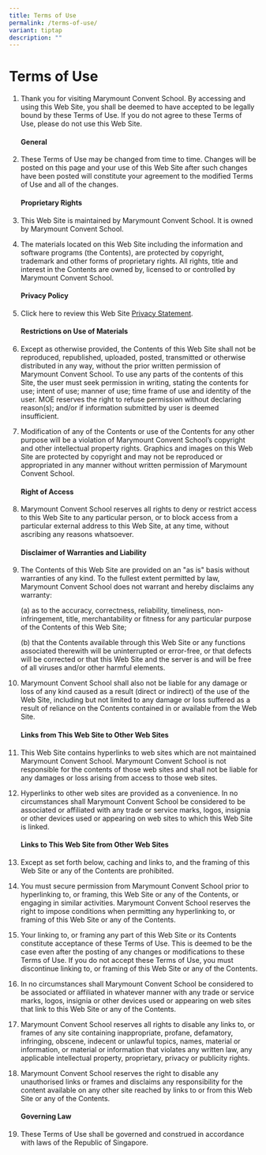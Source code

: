 ```yaml
---
title: Terms of Use
permalink: /terms-of-use/
variant: tiptap
description: ""
---
```

<h1>Terms of Use</h1>
<ol data-tight="true" class="tight">
<li>
<p>Thank you for visiting Marymount Convent School. By accessing and using
this Web Site, you shall be deemed to have accepted to be legally bound
by these Terms of Use. If you do not agree to these Terms of Use, please
do not use this Web Site.</p>
<p></p>
<h4>General</h4>
<p></p>
</li>
<li>
<p>These Terms of Use may be changed from time to time. Changes will be posted
on this page and your use of this Web Site after such changes have been
posted will constitute your agreement to the modified Terms of Use and
all of the changes.</p>
<p></p>
<h4>Proprietary Rights</h4>
<p></p>
</li>
<li>
<p>This Web Site is maintained by Marymount Convent School. It is owned by
Marymount Convent School.</p>
<p></p>
</li>
<li>
<p>The materials located on this Web Site including the information and software
programs (the Contents), are protected by copyright, trademark and other
forms of proprietary rights. All rights, title and interest in the Contents
are owned by, licensed to or controlled by Marymount Convent School.</p>
<p></p>
<h4>Privacy Policy</h4>
<p></p>
</li>
<li>
<p>Click here to review this Web Site <a href="https://marymountconvent.moe.edu.sg/school-info/privacy-statement/" rel="noopener noreferrer nofollow" target="_blank">Privacy Statement</a>.</p>
<p></p>
<h4>Restrictions on Use of Materials</h4>
<p></p>
</li>
<li>
<p>Except as otherwise provided, the Contents of this Web Site shall not
be reproduced, republished, uploaded, posted, transmitted or otherwise
distributed in any way, without the prior written permission of Marymount
Convent School. To use any parts of the contents of this Site, the user
must seek permission in writing, stating the contents for use; intent of
use; manner of use; time frame of use and identity of the user. MOE reserves
the right to refuse permission without declaring reason(s); and/or if information
submitted by user is deemed insufficient.</p>
</li>
<li>
<p>Modification of any of the Contents or use of the Contents for any other
purpose will be a violation of Marymount Convent School’s copyright and
other intellectual property rights. Graphics and images on this Web Site
are protected by copyright and may not be reproduced or appropriated in
any manner without written permission of Marymount Convent School.</p>
<p></p>
<h4>Right of Access</h4>
<p></p>
</li>
<li>
<p>Marymount Convent School reserves all rights to deny or restrict access
to this Web Site to any particular person, or to block access from a particular
external address to this Web Site, at any time, without ascribing any reasons
whatsoever.</p>
<p></p>
<h4>Disclaimer of Warranties and Liability</h4>
<p></p>
</li>
<li>
<p>The Contents of this Web Site are provided on an "as is" basis without
warranties of any kind. To the fullest extent permitted by law, Marymount
Convent School does not warrant and hereby disclaims any warranty:</p>
<p>(a) as to the accuracy, correctness, reliability, timeliness, non-infringement,
title, merchantability or fitness for any particular purpose of the Contents
of this Web Site;</p>
<p>(b) that the Contents available through this Web Site or any functions
associated therewith will be uninterrupted or error-free, or that defects
will be corrected or that this Web Site and the server is and will be free
of all viruses and/or other harmful elements.</p>
</li>
<li>
<p>Marymount Convent School shall also not be liable for any damage or loss
of any kind caused as a result (direct or indirect) of the use of the Web
Site, including but not limited to any damage or loss suffered as a result
of reliance on the Contents contained in or available from the Web Site.</p>
<p></p>
<h4>Links from This Web Site to Other Web Sites</h4>
<p></p>
</li>
<li>
<p>This Web Site contains hyperlinks to web sites which are not maintained
Marymount Convent School. Marymount Convent School is not responsible for
the contents of those web sites and shall not be liable for any damages
or loss arising from access to those web sites.</p>
<p></p>
</li>
<li>
<p>Hyperlinks to other web sites are provided as a convenience. In no circumstances
shall Marymount Convent School be considered to be associated or affiliated
with any trade or service marks, logos, insignia or other devices used
or appearing on web sites to which this Web Site is linked.</p>
<p></p>
<h4>Links to This Web Site from Other Web Sites</h4>
<p></p>
</li>
<li>
<p>Except as set forth below, caching and links to, and the framing of this
Web Site or any of the Contents are prohibited.</p>
</li>
<li>
<p>You must secure permission from Marymount Convent School prior to hyperlinking
to, or framing, this Web Site or any of the Contents, or engaging in similar
activities. Marymount Convent School reserves the right to impose conditions
when permitting any hyperlinking to, or framing of this Web Site or any
of the Contents.</p>
</li>
<li>
<p>Your linking to, or framing any part of this Web Site or its Contents
constitute acceptance of these Terms of Use. This is deemed to be the case
even after the posting of any changes or modifications to these Terms of
Use. If you do not accept these Terms of Use, you must discontinue linking
to, or framing of this Web Site or any of the Contents.</p>
</li>
<li>
<p>In no circumstances shall Marymount Convent School be considered to be
associated or affiliated in whatever manner with any trade or service marks,
logos, insignia or other devices used or appearing on web sites that link
to this Web Site or any of the Contents.</p>
</li>
<li>
<p>Marymount Convent School reserves all rights to disable any links to,
or frames of any site containing inappropriate, profane, defamatory, infringing,
obscene, indecent or unlawful topics, names, material or information, or
material or information that violates any written law, any applicable intellectual
property, proprietary, privacy or publicity rights.</p>
</li>
<li>
<p>Marymount Convent School reserves the right to disable any unauthorised
links or frames and disclaims any responsibility for the content available
on any other site reached by links to or from this Web Site or any of the
Contents.</p>
<p></p>
<h4>Governing Law</h4>
<p></p>
</li>
<li>
<p>These Terms of Use shall be governed and construed in accordance with
laws of the Republic of Singapore.</p>
</li>
</ol>
<p></p>